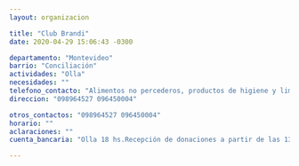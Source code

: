 ```yaml
---
layout: organizacion

title: "Club Brandi"
date: 2020-04-29 15:06:43 -0300

departamento: "Montevideo"
barrio: "Conciliación"
actividades: "Olla"
necesidades: ""
telefono_contacto: "Alimentos no percederos, productos de higiene y limpieza"
direccion: "098964527 096450004"

otros_contactos: "098964527 096450004"
horario: ""
aclaraciones: ""
cuenta_bancaria: "Olla 18 hs.Recepción de donaciones a partir de las 13 hs."

---
```

